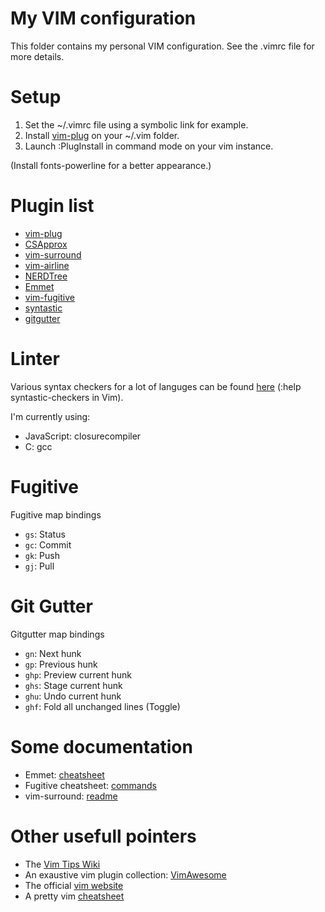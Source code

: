 # My VIM configuration
This folder contains my personal VIM configuration.
See the .vimrc file for more details.

# Setup
 1. Set the ~/.vimrc file using a symbolic link for example.
 2. Install [vim-plug](https://github.com/junegunn/vim-plug) on your ~/.vim folder.
 3. Launch :PlugInstall in command mode on your vim instance.

(Install fonts-powerline for a better appearance.)

# Plugin list
 - [vim-plug](https://github.com/junegunn/vim-plug)
 - [CSApprox](https://github.com/godlygeek/csapprox)
 - [vim-surround](https://github.com/tpope/vim-surround)
 - [vim-airline](https://github.com/vim-airline/vim-airline)
 - [NERDTree](https://github.com/preservim/nerdtree)
 - [Emmet](https://github.com/mattn/emmet-vim)
 - [vim-fugitive](https://github.com/tpope/vim-fugitive)
 - [syntastic](https://github.com/vim-syntastic/syntastic)
 - [gitgutter](https://github.com/airblade/vim-gitgutter)

# Linter
Various syntax checkers for a lot of languges can be found
[here](https://github.com/vim-syntastic/syntastic/blob/master/doc/syntastic-checkers.txt)
(:help syntastic-checkers in Vim).

I'm currently using:
 - JavaScript: closurecompiler
 - C: gcc

# Fugitive
Fugitive map bindings
 -  `gs`: Status
 -  `gc`: Commit
 -  `gk`: Push
 -  `gj`: Pull

# Git Gutter
Gitgutter map bindings
 - `gn`: Next hunk
 - `gp`: Previous hunk
 - `ghp`: Preview current hunk
 - `ghs`: Stage current hunk
 - `ghu`: Undo current hunk
 - `ghf`: Fold all unchanged lines (Toggle)

# Some documentation
 - Emmet:
 	[cheatsheet](https://docs.emmet.io/cheat-sheet/)
 - Fugitive cheatsheet:
 	[commands](https://github.com/yanick/cheatsheets/blob/master/vim/fugitive.mkd)
 - vim-surround:
 	[readme](https://github.com/tpope/vim-surround/blob/master/README.markdown)

# Other usefull pointers
 - The [Vim Tips Wiki](https://vim.fandom.com/wiki/Vim_Tips_Wiki)
 - An exaustive vim plugin collection: [VimAwesome](https://vimawesome.com/)
 - The official [vim website](https://www.vim.org/)
 - A pretty vim [cheatsheet](https://devhints.io/vim)
